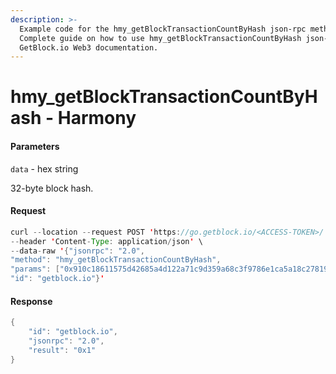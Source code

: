 ```yaml
---
description: >-
  Example code for the hmy_getBlockTransactionCountByHash json-rpc method.
  Сomplete guide on how to use hmy_getBlockTransactionCountByHash json-rpc in
  GetBlock.io Web3 documentation.
---
```


# hmy\_getBlockTransactionCountByHash - Harmony

#### Parameters

`data` - hex string

32-byte block hash.

#### Request

```java
curl --location --request POST 'https://go.getblock.io/<ACCESS-TOKEN>/' \
--header 'Content-Type: application/json' \ 
--data-raw '{"jsonrpc": "2.0",
"method": "hmy_getBlockTransactionCountByHash",
"params": ["0x910c18611575d42685a4d122a71c9d359a68c3f9786e1ca5a18c27819f8504ff"],
"id": "getblock.io"}'
```

#### Response

```java
{
    "id": "getblock.io",
    "jsonrpc": "2.0",
    "result": "0x1"
}
```
